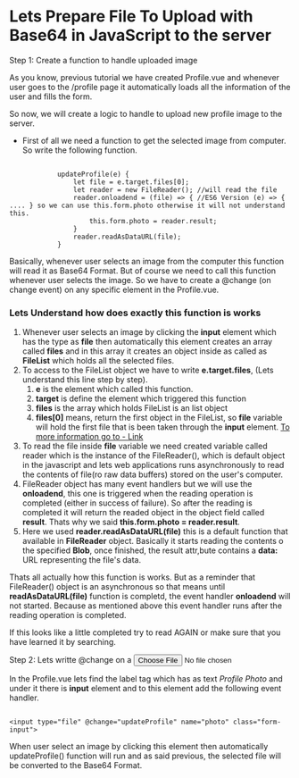 # Lets Prepare File To Upload with Base64 in JavaScript to the server

Step 1: Create a function to handle uploaded image

As you know, previous tutorial we have created Profile.vue and whenever user goes to the /profile page it automatically loads all the information of the user and fills the form.

So now, we will create a logic to handle to upload new profile image to the server.

* First of all we need a function to get the selected image from computer. So write the following function.

~~~~

            updateProfile(e) {
                let file = e.target.files[0];
                let reader = new FileReader(); //will read the file
                reader.onloadend = (file) => { //ES6 Version (e) => { .... } so we can use this.form.photo otherwise it will not understand this.
                    this.form.photo = reader.result;
                }
                reader.readAsDataURL(file);
            }
~~~~

Basically, whenever user selects an image from the computer this function will read it as Base64 Format. But of course we need to call this function whenever user selects the image. So we have to create a @change (on change event) on any specific element in the Profile.vue.


### Lets Understand how does exactly this function is works

1. Whenever user selects an image by clicking the **input** element which has the type as **file** then automatically this element creates an array called **files** and in this array it creates an object inside as called as **FileList** which holds all the selected files.
2. To access to the FileList object we have to write **e.target.files**, (Lets understand this line step by step).
	1. **e** is the element which called this function.
	2. **target** is define the element which triggered this function
	3. **files** is the array which holds FileList is an list object
	4. **files[0]** means, return the first object in the FileList, so **file** variable will hold the first file that is been taken through the **input** element.
	[To more information go to - Link](https://developer.mozilla.org/en-US/docs/Web/API/File/Using_files_from_web_applications)
3. To read the file inside **file** variable we need created variable called reader which is the instance of the FileReader(), which is default object in the javascript and lets web applications runs asynchronously to read the contents of file(ro raw data buffers) stored on the user's computer.
4. FileReader object has many event handlers but we will use the **onloadend**, this one is triggered when the reading operation is completed (either in success of failure). So after the reading is completed it will return the readed object in the object field called **result**. Thats why we said **this.form.photo = reader.result**.
5. Here we used **reader.readAsDataURL(file)** this is a default function that available in **FileReader** object. Basically it starts reading the contents o the specified **Blob**, once finished, the result attr,bute contains a **data:** URL representing the file's data.

Thats all actually how this function is works. But as a reminder that FileReader() object is an asynchronous so that means until **readAsDataURL(file)** function is completd, the event handler **onloadend** will not started. Because as mentioned above this event handler runs after the reading operation is completed.

If this looks like a little completed try to read AGAIN or make sure that you have learned it by searching.

Step 2: Lets writte @change on a **<input type="file">**

In the Profile.vue lets find the label tag which has as text *Profile Photo* and under it there is **input** element and to this element add the following event handler.

~~~~

<input type="file" @change="updateProfile" name="photo" class="form-input">

~~~~

When user select an image by clicking this element then automatically updateProfile() function will run and as said previous, the selected file will be converted to the Base64 Format.